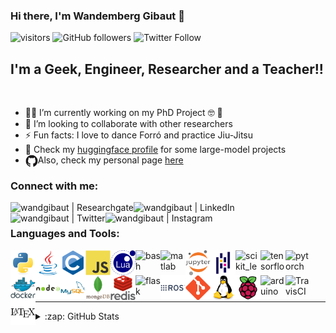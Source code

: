 ### Hi there, I'm Wandemberg Gibaut 👋


![visitors](https://visitor-badge.glitch.me/badge?page_id=wandgibaut)
![GitHub followers](https://img.shields.io/github/followers/wandgibaut?label=Follow&style=social)
![Twitter Follow](https://img.shields.io/twitter/follow/wandgibaut?style=social)


## I'm a Geek, Engineer, Researcher and a Teacher!!

<br />

- :man_technologist: I’m currently working on my PhD Project :nerd_face: :thinking: 	  
- 👯 I’m looking to collaborate with other researchers
- ⚡ Fun facts: I love to dance Forró and practice Jiu-Jitsu
- :hugs: Check my [huggingface profile](https://huggingface.co/wandgibaut) for some large-model projects
- [<img align="left" src="https://raw.githubusercontent.com/devicons/devicon/master/icons/github/github-original.svg" alt="python" width="20" height="20"/>](https://wandgibaut.github.io/) Also, check my personal page [here](https://wandgibaut.github.io/)



### Connect with me:

[<img align="left" alt="wandgibaut | Researchgate" src="https://img.shields.io/badge/Research_Gate-00CCBB.svg?&style=for-the-badge&logo=ResearchGate&logoColor=white" />][researchgate]
[<img align="left" alt="wandgibaut | LinkedIn" src="https://img.shields.io/badge/LinkedIn-0077B5?style=for-the-badge&logo=linkedin&logoColor=white" />][linkedin]
[<img align="left" alt="wandgibaut | Twitter" src="https://img.shields.io/badge/Twitter-1DA1F2?style=for-the-badge&logo=twitter&logoColor=white" />][twitter]
[<img align="left" alt="wandgibaut | Instagram" src="https://img.shields.io/badge/Instagram-E4405F?style=for-the-badge&logo=instagram&logoColor=white" />][instagram]

<br />


### Languages and Tools:



[<img align="left" src="https://raw.githubusercontent.com/devicons/devicon/master/icons/python/python-original.svg" alt="python" width="40" height="40"/>](https://www.python.org)

[<img align="left" src="https://raw.githubusercontent.com/devicons/devicon/master/icons/java/java-original.svg" alt="java" width="40" height="40"/>](https://www.java.com)

[<img align="left" src="https://raw.githubusercontent.com/devicons/devicon/master/icons/c/c-original.svg" alt="c" width="40" height="40"/>](https://www.cprogramming.com/)

[<img align="left" src="https://raw.githubusercontent.com/devicons/devicon/master/icons/javascript/javascript-original.svg" alt="javascript" width="40" height="40"/>](https://developer.mozilla.org/en-US/docs/Web/JavaScript)

[<img align="left" src="https://raw.githubusercontent.com/devicons/devicon/master/icons/lua/lua-plain-wordmark.svg" alt="lua" width="40" height="40"/>](https://www.lua.org/)

[<img align="left" src="https://www.vectorlogo.zone/logos/gnu_bash/gnu_bash-icon.svg" alt="bash" width="40" height="40"/>](https://www.gnu.org/software/bash/)

[<img align="left" src="https://upload.wikimedia.org/wikipedia/commons/2/21/Matlab_Logo.png" alt="matlab" width="40" height="40"/>](https://www.mathworks.com/)

[<img align="left" src="https://raw.githubusercontent.com/devicons/devicon/master/icons/jupyter/jupyter-original-wordmark.svg" alt="jupyter" width="40" height="40"/>](https://jupyter.org/)

[<img align="left" src="https://raw.githubusercontent.com/devicons/devicon/2ae2a900d2f041da66e950e4d48052658d850630/icons/pandas/pandas-original.svg" alt="pandas" width="40" height="40"/>](https://pandas.pydata.org/)

[<img align="left" src="https://upload.wikimedia.org/wikipedia/commons/0/05/Scikit_learn_logo_small.svg" alt="scikit_learn" width="40" height="40"/>](https://scikit-learn.org/)

[<img align="left" src="https://www.vectorlogo.zone/logos/tensorflow/tensorflow-icon.svg" alt="tensorflow" width="40" height="40"/>](https://www.tensorflow.org)

[<img align="left" src="https://www.vectorlogo.zone/logos/pytorch/pytorch-icon.svg" alt="pytorch" width="40" height="40"/>](https://pytorch.org/)

[<img align="left" src="https://raw.githubusercontent.com/devicons/devicon/master/icons/docker/docker-original-wordmark.svg" alt="docker" width="40" height="40"/>](https://www.docker.com/)

[<img align="left" src="https://raw.githubusercontent.com/devicons/devicon/master/icons/nodejs/nodejs-original-wordmark.svg" alt="nodejs" width="40" height="40"/>](https://nodejs.org)

[<img align="left" src="https://raw.githubusercontent.com/devicons/devicon/master/icons/mysql/mysql-original-wordmark.svg" alt="mysql" width="40" height="40"/>](https://www.mysql.com/)

[<img align="left" src="https://raw.githubusercontent.com/devicons/devicon/master/icons/mongodb/mongodb-original-wordmark.svg" alt="mongodb" width="40" height="40"/>](https://www.mongodb.com/)

[<img align="left" src="https://raw.githubusercontent.com/devicons/devicon/master/icons/redis/redis-original-wordmark.svg" alt="redis" width="40" height="40"/>](https://redis.io)

[<img align="left" src="https://www.vectorlogo.zone/logos/pocoo_flask/pocoo_flask-icon.svg" alt="flask" width="40" height="40"/>](https://flask.palletsprojects.com/)

[<img align="left" src="https://raw.githubusercontent.com/devicons/devicon/develop/icons/ros/ros-original-wordmark.svg" alt="ros" width="40" height="40"/>](https://www.ros.org/)

[<img align="left" src="https://raw.githubusercontent.com/devicons/devicon/master/icons/git/git-plain.svg" alt="git" width="40" height="40"/>](https://git-scm.com/)

[<img align="left" src="https://raw.githubusercontent.com/devicons/devicon/master/icons/linux/linux-original.svg" alt="linux" width="40" height="40"/>](https://www.linux.org/)

[<img align="left" src="https://raw.githubusercontent.com/devicons/devicon/master/icons/raspberrypi/raspberrypi-original.svg" alt="raspberrypi" width="40" height="40"/>](https://www.raspberrypi.org/)

[<img align="left" src="https://cdn.worldvectorlogo.com/logos/arduino-1.svg" alt="arduino" width="40" height="40"/>](https://www.arduino.cc/)

[<img align="left" alt="TravisCI" src="https://raw.githubusercontent.com/rahuldkjain/github-profile-readme-generator/63a94a3737b0b860a33f535f68b15baec158ddf4/src/images/icons/Devops/travisci.svg" width="40" height="40"/>](https://www.travis-ci.com/)

[<img align="left" src="https://raw.githubusercontent.com/devicons/devicon/master/icons/latex/latex-original.svg" alt="latex" width="40" height="40"/>](https://www.latex-project.org/)



<br />
<br />
<br />
<br />

---


<details>
  <summary>:zap: GitHub Stats</summary>

 <a href="https://github.com/wandgibaut">
  <img align="center" src="https://github-readme-stats.vercel.app/api?username=wandgibaut&theme=dark&show_icons=true&count_private=true" />
 </a>
 <a href="https://github.com/wandgibaut">
  <img align="center" src="https://github-readme-stats.vercel.app/api/top-langs/?username=wandgibaut&theme=dark&count_private=true&layout=compact" />
 </a>
</details>





[website]: https://wandgibaut.github.io/
[github]: https://github.com/wandgibaut
[twitter]: https://twitter.com/wandgibaut
[instagram]: https://instagram.com/wandgibaut
[linkedin]: https://www.linkedin.com/in/wandgibaut/
[researchgate]: https://www.researchgate.net/profile/Wandemberg_Gibaut
